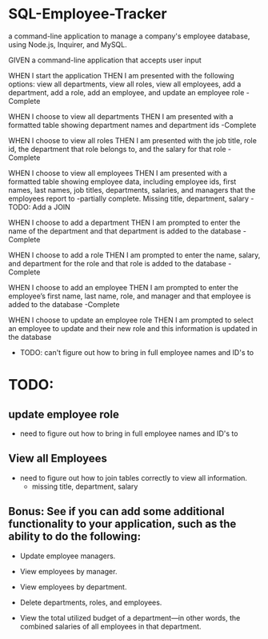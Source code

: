 # SQL-Employee-Tracker
a command-line application to manage a company's employee database, using Node.js, Inquirer, and MySQL.

GIVEN a command-line application that accepts user input

WHEN I start the application
THEN I am presented with the following options: view all departments, view all roles, view all employees,
add a department, add a role, add an employee, and update an employee role
-Complete


WHEN I choose to view all departments
THEN I am presented with a formatted table showing department names and department ids
-Complete

WHEN I choose to view all roles
THEN I am presented with the job title, role id, the department that role belongs to, and the salary for that role
-Complete

WHEN I choose to view all employees
THEN I am presented with a formatted table showing employee data, including employee ids, first names, last names, job titles, departments, salaries,
and managers that the employees report to
-partially complete.  Missing title, department, salary
-TODO:  Add a JOIN

WHEN I choose to add a department
THEN I am prompted to enter the name of the department and that department is added to the database
-Complete

WHEN I choose to add a role
THEN I am prompted to enter the name, salary, and department for the role and that role is added to the database
-Complete

WHEN I choose to add an employee
THEN I am prompted to enter the employee’s first name, last name, role, and manager and that employee is added to the database
-Complete

WHEN I choose to update an employee role
THEN I am prompted to select an employee to update and their new role and this information is updated in the database
- TODO: can't figure out how to bring in full employee names and ID's to

# TODO:

## update employee role
- need to figure out how to bring in full employee names and ID's to

## View all Employees
- need to figure out how to join tables correctly to view all information.
    - missing title, department, salary

## Bonus: See if you can add some additional functionality to your application, such as the ability to do the following:

- Update employee managers.

- View employees by manager.

- View employees by department.

- Delete departments, roles, and employees.

- View the total utilized budget of a department—in other words, the combined salaries of all employees in that department.
